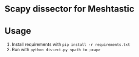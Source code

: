 # Scapy dissector for Meshtastic

# Usage

1. Install requirements with `pip install -r requirements.txt`
2. Run with `python dissect.py <path to pcap>`